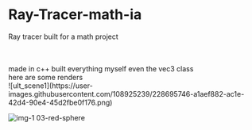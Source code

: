 # Ray-Tracer-math-ia
Ray tracer built for a math project

<br>
<br>
made in c++ built everything myself even the vec3 class
<br>
here are some renders
<br>
![ult_scene1](https://user-images.githubusercontent.com/108925239/228695746-a1aef882-ac1e-42d4-90e4-45d2fbe0f176.png)
<br>

![img-1 03-red-sphere](https://user-images.githubusercontent.com/108925239/228695819-f4ef340c-6474-49cd-9bab-d6e0e9f2e603.png)
